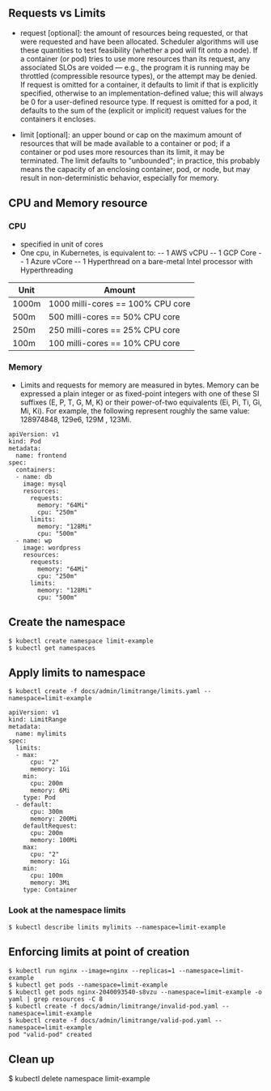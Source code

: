 ## Requests vs Limits
- request [optional]: the amount of resources being requested, or that were requested and have been allocated. Scheduler algorithms will use these quantities to test feasibility (whether a pod will fit onto a node). If a container (or pod) tries to use more resources than its request, any associated SLOs are voided — e.g., the program it is running may be throttled (compressible resource types), or the attempt may be denied. If request is omitted for a container, it defaults to limit if that is explicitly specified, otherwise to an implementation-defined value; this will always be 0 for a user-defined resource type. If request is omitted for a pod, it defaults to the sum of the (explicit or implicit) request values for the containers it encloses.

- limit [optional]: an upper bound or cap on the maximum amount of resources that will be made available to a container or pod; if a container or pod uses more resources than its limit, it may be terminated. The limit defaults to "unbounded"; in practice, this probably means the capacity of an enclosing container, pod, or node, but may result in non-deterministic behavior, especially for memory.


## CPU and Memory resource 
### CPU
- specified in unit of cores
- One cpu, in Kubernetes, is equivalent to:
-- 1 AWS vCPU
-- 1 GCP Core
-- 1 Azure vCore
-- 1 Hyperthread on a bare-metal Intel processor with Hyperthreading


|Unit|	Amount|
|----|--------|
|1000m|	1000 milli-cores == 100% CPU core|
|500m|	500 milli-cores == 50% CPU core|
|250m|	250 milli-cores == 25% CPU core|
|100m|	100 milli-cores == 10% CPU core|


### Memory
- Limits and requests for memory are measured in bytes. Memory can be expressed a plain integer or as fixed-point integers with one of these SI suffixes (E, P, T, G, M, K) or their power-of-two equivalents (Ei, Pi, Ti, Gi, Mi, Ki). For example, the following represent roughly the same value: 128974848, 129e6, 129M , 123Mi.


```
apiVersion: v1
kind: Pod
metadata:
  name: frontend
spec:
  containers:
  - name: db
    image: mysql
    resources:
      requests:
        memory: "64Mi"
        cpu: "250m"
      limits:
        memory: "128Mi"
        cpu: "500m"
  - name: wp
    image: wordpress
    resources:
      requests:
        memory: "64Mi"
        cpu: "250m"
      limits:
        memory: "128Mi"
        cpu: "500m"
```

## Create the namespace 

```
$ kubectl create namespace limit-example
$ kubectl get namespaces
```

## Apply limits to namespace

```
$ kubectl create -f docs/admin/limitrange/limits.yaml --namespace=limit-example
```

```
apiVersion: v1
kind: LimitRange
metadata:
  name: mylimits
spec:
  limits:
  - max:
      cpu: "2"
      memory: 1Gi
    min:
      cpu: 200m
      memory: 6Mi
    type: Pod
  - default:
      cpu: 300m
      memory: 200Mi
    defaultRequest:
      cpu: 200m
      memory: 100Mi
    max:
      cpu: "2"
      memory: 1Gi
    min:
      cpu: 100m
      memory: 3Mi
    type: Container
```

### Look at the namespace limits

```
$ kubectl describe limits mylimits --namespace=limit-example

```


## Enforcing limits at point of creation

```
$ kubectl run nginx --image=nginx --replicas=1 --namespace=limit-example
$ kubectl get pods --namespace=limit-example
$ kubectl get pods nginx-2040093540-s8vzu --namespace=limit-example -o yaml | grep resources -C 8
$ kubectl create -f docs/admin/limitrange/invalid-pod.yaml --namespace=limit-example
$ kubectl create -f docs/admin/limitrange/valid-pod.yaml --namespace=limit-example
pod "valid-pod" created
```

## Clean up 
$ kubectl delete namespace limit-example

